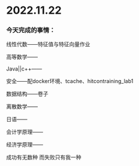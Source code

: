 # 2022.11.22

### 今天完成的事情：

线性代数——特征值与特征向量作业

高等数学——

Java||c++——

安全——配docker环境、tcache、hitcontraining_lab1

数据结构——卷子

离散数学——

日语——

会计学原理——

经济学原理——

成功有无数种 而失败只有我一种

